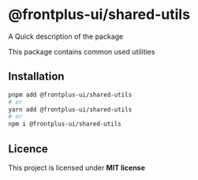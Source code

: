 # @frontplus-ui/shared-utils

A Quick description of the package

This package contains common used utilities

## Installation

```sh
pnpm add @frontplus-ui/shared-utils
# or
yarn add @frontplus-ui/shared-utils
# or
npm i @frontplus-ui/shared-utils
```

## Licence

This project is licensed under **MIT license**
